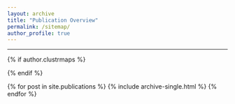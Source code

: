```yaml
---
layout: archive
title: "Publication Overview"
permalink: /sitemap/
author_profile: true
---
```


------

<!-- Record Visit -->
{% if author.clustrmaps %}
  <script type="text/javascript" id="clustrmaps" src="https://clustrmaps.com/map_v2.js?d=sBXO5xvCxmJtaZs2obVmWao2pY2MGpJX3gC8oFRHfp8&cl=ffffff&w=a"></script>
  <style>
    #clustrmaps-widget {
      transform: scale(0.8);
      transform-origin: top left;
      margin-top: 10px;
      margin-bottom: 10px;
    }
  </style>
{% endif %}

{% for post in site.publications %}
  {% include archive-single.html %}
{% endfor %}
